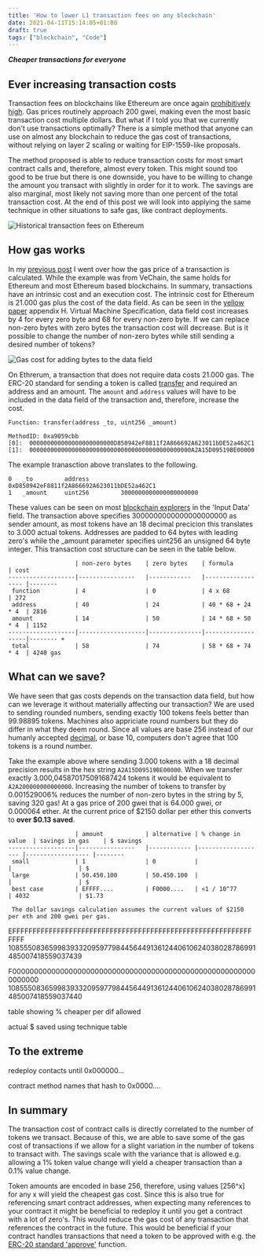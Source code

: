 ```yaml
---
title: 'How to lower L1 transaction fees on any blockchain'
date: 2021-04-11T15:14:05+01:00
draft: true
tags: ["blockchain", "Code"]
---
```


__*Cheaper transactions for everyone*__

## Ever increasing transaction costs

Transaction fees on blockchains like Ethereum are once again [prohibitively high](https://etherscan.io/chart/gasprice). Gas prices routinely approach 200 gwei, making even the most basic transaction cost multiple dollars. But what if I told you that we currently don't use transactions optimally? There is a simple method that anyone can use on almost any blockchain to reduce the gas cost of transactions, without relying on layer 2 scaling or waiting for EIP-1559-like proposals. 

The method proposed is able to reduce transaction costs for most smart contract calls and, therefore, almost every token. This might sound too good to be true but there is one downside, you have to be willing to change the amount you transact with slightly in order for it to work. The savings are also marginal, most likely not saving more than one percent of the total transaction cost. At the end of this post we will look into applying the same technique in other situations to safe gas, like contract deployments. 

![Historical transaction fees on Ethereum](/images/eth-gas-prices.png)

## How gas works

In my [previous post](/posts/learn-from-building-sdk/) I went over how the gas price of a transaction is calculated. While the example was from VeChain, the same holds for Ethereum and most Ethereum based blockchains. In summary, transactions have an intrinsic cost and an execution cost. The intrinsic cost for Ethereum is 21.000 gas plus the cost of the data field. As can be seen in the [yellow paper](http://paper.gavwood.com/) appendix H. Virtual Machine Specification, data field cost increases by 4 for every zero byte and 68 for every non-zero byte. If we can replace non-zero bytes with zero bytes the transaction cost will decrease. But is it possible to change the number of non-zero bytes while still sending a desired number of tokens?

![Gas cost for adding bytes to the data field](/images/gas-price-per-byte.png)

On Ethrerum, a transaction that does not require data costs 21.000 gas. The ERC-20 standard for sending a token is called [transfer](https://ethereum.org/en/developers/docs/standards/tokens/erc-20/#body) and required an address and an amount. The ```amount``` and ```address``` values will have to be included in the data field of the transaction and, therefore, increase the cost. 

```
Function: transfer(address _to, uint256 _amount)

MethodID: 0xa9059cbb
[0]:  000000000000000000000000D850942eF8811f2A866692A623011bDE52a462C1
[1]:  0000000000000000000000000000000000000000000000A2A15D09519BE00000
```

The example tranasction above translates to the following.

```
0   _to         address         0xD850942eF8811f2A866692A623011bDE52a462C1
1   _amount     uint256         3000000000000000000000
```

These values can be seen on most [blockchain explorers](https://etherscan.io/tx/0xabb28019cb67085bc676a23d9d1511516b0ab75e39da424fdeeab7953626e95c)  in the 'Input Data' field. The transaction above specifies 3000000000000000000000 as sender amount, as most tokens have an 18 decimal precicion this translates to 3.000 actual tokens. Addresses are padded to 64 bytes with leading zero's while the \_amount parameter specifies uint256 an unsigned 64 byte integer. This transaction cost structure can be seen in the table below.


```
                   | non-zero bytes    | zero bytes    | formula           | cost  
-------------------|----------------   |------------   |------------------ |--------
 function          | 4                 | 0             | 4 x 68            | 272  
 address           | 40                | 24            | 40 * 68 + 24 * 4  | 2816 
 amount            | 14                | 50            | 14 * 68 + 50 * 4  | 1152 
-------------------|-------------------|---------------|-------------------|-------- +
 total             | 58                | 74            | 58 * 68 + 74 * 4  | 4240 gas
```

## What can we save?

We have seen that gas costs depends on the transaction data field, but how can we leverage it without materially affecting our transaction? We are used to sending rounded numbers, sending exactly 100 tokens feels better than 99.98895 tokens. Machines also appriciate round numbers but they do differ in what they deem round. Since all values are base 256 instead of our humanly accepted [decimal](https://en.wikipedia.org/wiki/Decimal), or base 10, computers don't agree that 100 tokens is a round number.

Take the example above where sending 3.000 tokens with a 18 decimal precision results in the hex string ```A2A15D09519BE00000```. When we transfer exactly 3.000,045870175091687424 tokens it would be equivalent to ```A2A200000000000000```. Increasing the number of tokens to transfer by 0.001529006% reduces the number of non-zero bytes in the string by 5, saving 320 gas! At a gas price of 200 gwei that is 64.000 gwei, or 0.000064 ether. At the current price of $2150 dollar per ether this converts to **over $0.13 saved**.


```
                   | amount            | alternative | % change in value  | savings in gas    | $ savings  
-------------------|----------------   |------------ |------------------- |------------------ |--------
 small             | 1                 | 0           |                    |                   | $   
 large             | 50.450.100        | 50.450.100  |                    |                   | $  
 best case         | EFFFF....         | F0000....   | <1 / 10^77         | 4032              | $1.73

 The dollar savings calculation assumes the current values of $2150 per eth and 200 gwei per gas.
```

EFFFFFFFFFFFFFFFFFFFFFFFFFFFFFFFFFFFFFFFFFFFFFFFFFFFFFFFFFFFFFFF
108555083659983933209597798445644913612440610624038028786991485007418559037439

F000000000000000000000000000000000000000000000000000000000000000
108555083659983933209597798445644913612440610624038028786991485007418559037440


table showing % cheaper per dif allowed

actual $ saved using technique table

## To the extreme

redeploy contacts until 0x000000...

contract method names that hash to 0x0000....


## In summary

The transaction cost of contract calls is directly correlated to the number of tokens we transact. Because of this, we are able to save some of the gas cost of transactions if we allow for a slight variation in the number of tokens to transact with. The savings scale with the variance that is allowed e.g. allowing a 1% token value change will yield a cheaper transaction than a 0.1% value change. 

Token amounts are encoded in base 256, therefore, using values [256^x] for any x will yield the cheapest gas cost. Since this is also true for referencing smart contract addresses, when expecting many references to your contract it might be beneficial to redeploy it until you get a contract with a lot of zero's. This would reduce the gas cost of any transaction that references the contract in the future. This would be beneficial if your contract handles transactions that need a token to be approved with e.g. the [ERC-20 standard 'approve'](https://ethereum.org/en/developers/docs/standards/tokens/erc-20/) function.